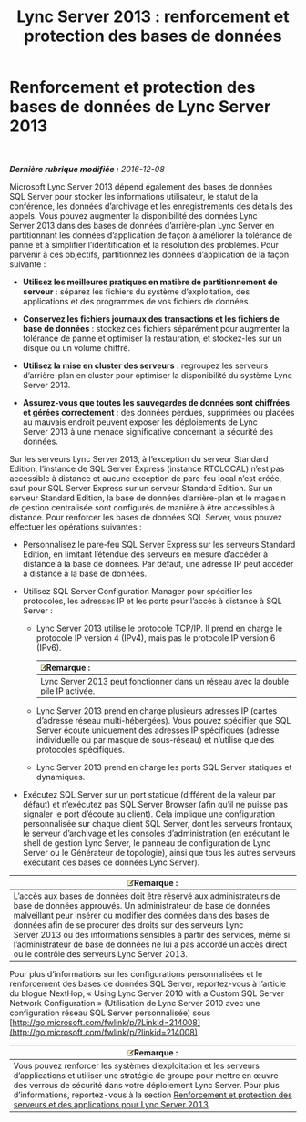 ﻿---
title: 'Lync Server 2013 : renforcement et protection des bases de données'
TOCTitle: Renforcement et protection des bases de données de Lync Server 2013
ms:assetid: 6953e721-3511-4235-b848-51bab093dc89
ms:mtpsurl: https://technet.microsoft.com/fr-fr/library/Dn518330(v=OCS.15)
ms:contentKeyID: 60484455
ms.date: 12/10/2016
mtps_version: v=OCS.15
ms.translationtype: HT
---

# Renforcement et protection des bases de données de Lync Server 2013

 

_**Dernière rubrique modifiée :** 2016-12-08_

Microsoft Lync Server 2013 dépend également des bases de données SQL Server pour stocker les informations utilisateur, le statut de la conférence, les données d’archivage et les enregistrements des détails des appels. Vous pouvez augmenter la disponibilité des données Lync Server 2013 dans des bases de données d’arrière-plan Lync Server en partitionnant les données d’application de façon à améliorer la tolérance de panne et à simplifier l’identification et la résolution des problèmes. Pour parvenir à ces objectifs, partitionnez les données d’application de la façon suivante :

  - **Utilisez les meilleures pratiques en matière de partitionnement de serveur** : séparez les fichiers du système d’exploitation, des applications et des programmes de vos fichiers de données.

  - **Conservez les fichiers journaux des transactions et les fichiers de base de données** : stockez ces fichiers séparément pour augmenter la tolérance de panne et optimiser la restauration, et stockez-les sur un disque ou un volume chiffré.

  - **Utilisez la mise en cluster des serveurs** : regroupez les serveurs d’arrière-plan en cluster pour optimiser la disponibilité du système Lync Server 2013.

  - **Assurez-vous que toutes les sauvegardes de données sont chiffrées et gérées correctement** : des données perdues, supprimées ou placées au mauvais endroit peuvent exposer les déploiements de Lync Server 2013 à une menace significative concernant la sécurité des données.

Sur les serveurs Lync Server 2013, à l’exception du serveur Standard Edition, l’instance de SQL Server Express (instance RTCLOCAL) n’est pas accessible à distance et aucune exception de pare-feu local n’est créée, sauf pour SQL Server Express sur un serveur Standard Edition. Sur un serveur Standard Edition, la base de données d’arrière-plan et le magasin de gestion centralisée sont configurés de manière à être accessibles à distance. Pour renforcer les bases de données SQL Server, vous pouvez effectuer les opérations suivantes :

  - Personnalisez le pare-feu SQL Server Express sur les serveurs Standard Edition, en limitant l’étendue des serveurs en mesure d’accéder à distance à la base de données. Par défaut, une adresse IP peut accéder à distance à la base de données.

  - Utilisez SQL Server Configuration Manager pour spécifier les protocoles, les adresses IP et les ports pour l’accès à distance à SQL Server :
    
      - Lync Server 2013 utilise le protocole TCP/IP. Il prend en charge le protocole IP version 4 (IPv4), mais pas le protocole IP version 6 (IPv6).
        
        <table>
        <thead>
        <tr class="header">
        <th><img src="images/Gg398920.note(OCS.15).gif" title="note" alt="note" />Remarque :</th>
        </tr>
        </thead>
        <tbody>
        <tr class="odd">
        <td>Lync Server 2013 peut fonctionner dans un réseau avec la double pile IP activée.</td>
        </tr>
        </tbody>
        </table>
    
      - Lync Server 2013 prend en charge plusieurs adresses IP (cartes d’adresse réseau multi-hébergées). Vous pouvez spécifier que SQL Server écoute uniquement des adresses IP spécifiques (adresse individuelle ou par masque de sous-réseau) et n’utilise que des protocoles spécifiques.
    
      - Lync Server 2013 prend en charge les ports SQL Server statiques et dynamiques.

  - Exécutez SQL Server sur un port statique (différent de la valeur par défaut) et n’exécutez pas SQL Server Browser (afin qu’il ne puisse pas signaler le port d’écoute au client). Cela implique une configuration personnalisée sur chaque client SQL Server, dont les serveurs frontaux, le serveur d’archivage et les consoles d’administration (en exécutant le shell de gestion Lync Server, le panneau de configuration de Lync Server ou le Générateur de topologie), ainsi que tous les autres serveurs exécutant des bases de données Lync Server).

<table>
<thead>
<tr class="header">
<th><img src="images/Gg398920.note(OCS.15).gif" title="note" alt="note" />Remarque :</th>
</tr>
</thead>
<tbody>
<tr class="odd">
<td>L’accès aux bases de données doit être réservé aux administrateurs de base de données approuvés. Un administrateur de base de données malveillant peur insérer ou modifier des données dans des bases de données afin de se procurer des droits sur des serveurs Lync Server 2013 ou des informations sensibles à partir des services, même si l’administrateur de base de données ne lui a pas accordé un accès direct ou le contrôle des serveurs Lync Server 2013.</td>
</tr>
</tbody>
</table>


Pour plus d’informations sur les configurations personnalisées et le renforcement des bases de données SQL Server, reportez-vous à l’article du blogue NextHop, « Using Lync Server 2010 with a Custom SQL Server Network Configuration » (Utilisation de Lync Server 2010 avec une configuration réseau SQL Server personnalisée) sous [http://go.microsoft.com/fwlink/p/?LinkId=214008](http://go.microsoft.com/fwlink/p/?linkid=214008).

<table>
<thead>
<tr class="header">
<th><img src="images/Gg398920.note(OCS.15).gif" title="note" alt="note" />Remarque :</th>
</tr>
</thead>
<tbody>
<tr class="odd">
<td>Vous pouvez renforcer les systèmes d’exploitation et les serveurs d’applications et utiliser une stratégie de groupe pour mettre en œuvre des verrous de sécurité dans votre déploiement Lync Server. Pour plus d’informations, reportez-vous à la section <a href="lync-server-2013-hardening-and-protecting-servers-and-applications.md">Renforcement et protection des serveurs et des applications pour Lync Server 2013</a>.</td>
</tr>
</tbody>
</table>

